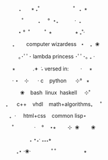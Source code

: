 <p align="center">
&nbsp;&nbsp;₊&nbsp;&nbsp;&nbsp;&nbsp;&nbsp;&nbsp;&nbsp;⭒&nbsp;₊˚&nbsp;&nbsp;&nbsp;&nbsp;&nbsp;&nbsp;&nbsp;&nbsp;&nbsp;&nbsp;&nbsp;&nbsp;&nbsp;&nbsp;&nbsp;&nbsp;&nbsp;&nbsp;&nbsp;&nbsp;&nbsp;&nbsp;&nbsp;˚&nbsp;&nbsp;&nbsp;₊&nbsp;&nbsp;⭒&nbsp;&nbsp;&nbsp;
<p>
<p align="center">
&nbsp;&nbsp;&nbsp;&nbsp;˚&nbsp;&nbsp;&nbsp;&nbsp;&nbsp;&nbsp;&nbsp;&nbsp;&nbsp;&nbsp;₊&nbsp;&nbsp;&nbsp;&nbsp;&nbsp;°&nbsp;&nbsp;⋆₊&nbsp;&nbsp;&nbsp;&nbsp;&nbsp;&nbsp;&nbsp;&nbsp;&nbsp;&nbsp;&nbsp;‧&nbsp;&nbsp;₊&nbsp;&nbsp;&nbsp;&nbsp;&nbsp;&nbsp;&nbsp;
<p>
<p align="center">
&nbsp;&nbsp;⋆&nbsp;°&nbsp;&nbsp;˚&nbsp;&nbsp;&nbsp;&nbsp;&nbsp;&nbsp;&nbsp;&nbsp;&nbsp;&nbsp;˚&nbsp;&nbsp;⭒&nbsp;&nbsp;&nbsp;&nbsp;&nbsp;&nbsp;&nbsp;&nbsp;&nbsp;&nbsp;&nbsp;&nbsp;&nbsp;&nbsp;&nbsp;&nbsp;⭒&nbsp;₊˚‧&nbsp;&nbsp;&nbsp;&nbsp;&nbsp;
<p>
<p align="center">
&nbsp;&nbsp;&nbsp;&nbsp;&nbsp;&nbsp;₊&nbsp;&nbsp;&nbsp;&nbsp;&nbsp;&nbsp;&nbsp;&nbsp;computer&nbsp;wizardess&nbsp;&nbsp;&nbsp;⋆&nbsp;&nbsp;&nbsp;&nbsp;₊&nbsp;&nbsp;❀&nbsp;&nbsp;&nbsp;
<p>
<p align="center">
&nbsp;&nbsp;&nbsp;&nbsp;&nbsp;&nbsp;&nbsp;&nbsp;&nbsp;&nbsp;｡･ﾟﾟ･&nbsp;lambda&nbsp;princess&nbsp;･ﾟﾟ･｡&nbsp;₊&nbsp;‧&nbsp;&nbsp;&nbsp;&nbsp;&nbsp;&nbsp;
<p>
<p align="center">
⭒&nbsp;&nbsp;&nbsp;&nbsp;&nbsp;&nbsp;&nbsp;&nbsp;&nbsp;&nbsp;&nbsp;&nbsp;.𖥔&nbsp;݁&nbsp;˖&nbsp;versed&nbsp;in:&nbsp;&nbsp;&nbsp;&nbsp;&nbsp;&nbsp;&nbsp;&nbsp;‧&nbsp;&nbsp;&nbsp;&nbsp;&nbsp;⭒&nbsp;&nbsp;
<p>
<p align="center">
&nbsp;&nbsp;‧&nbsp;⋆&nbsp;&nbsp;&nbsp;&nbsp;⊹&nbsp;&nbsp;&nbsp;&nbsp;&nbsp;&nbsp;‧&nbsp;c&nbsp;&nbsp;&nbsp;&nbsp;python&nbsp;&nbsp;&nbsp;&nbsp;&nbsp;&nbsp;⊹°&nbsp;&nbsp;&nbsp;⭒&nbsp;&nbsp;&nbsp;&nbsp;&nbsp;&nbsp;
<p>
<p align="center">
&nbsp;&nbsp;&nbsp;&nbsp;&nbsp;&nbsp;&nbsp;&nbsp;&nbsp;❀&nbsp;&nbsp;&nbsp;&nbsp;bash&nbsp;&nbsp;linux&nbsp;&nbsp;haskell&nbsp;&nbsp;&nbsp;&nbsp;&nbsp;⊹˚&nbsp;&nbsp;&nbsp;&nbsp;&nbsp;&nbsp;&nbsp;
<p>
<p align="center">
&nbsp;&nbsp;₊&nbsp;&nbsp;&nbsp;&nbsp;&nbsp;&nbsp;c++&nbsp;&nbsp;&nbsp;&nbsp;vhdl&nbsp;&nbsp;&nbsp;&nbsp;math+algorithms₊&nbsp;&nbsp;&nbsp;&nbsp;&nbsp;˚&nbsp;&nbsp;
<p>
<p align="center">
&nbsp;&nbsp;&nbsp;₊&nbsp;&nbsp;‧&nbsp;&nbsp;&nbsp;&nbsp;&nbsp;html+css&nbsp;&nbsp;&nbsp;&nbsp;common&nbsp;lisp⋆&nbsp;&nbsp;&nbsp;&nbsp;&nbsp;&nbsp;&nbsp;&nbsp;&nbsp;&nbsp;&nbsp;
<p>
<p align="center">
˚&nbsp;&nbsp;&nbsp;&nbsp;&nbsp;&nbsp;&nbsp;&nbsp;&nbsp;&nbsp;&nbsp;&nbsp;&nbsp;&nbsp;‧&nbsp;&nbsp;&nbsp;&nbsp;°&nbsp;&nbsp;&nbsp;&nbsp;⋆⭒&nbsp;&nbsp;&nbsp;&nbsp;&nbsp;&nbsp;&nbsp;&nbsp;⊹&nbsp;&nbsp;❀&nbsp;&nbsp;&nbsp;&nbsp;&nbsp;&nbsp;&nbsp;&nbsp;❀
<p>
<p align="center">
&nbsp;&nbsp;&nbsp;&nbsp;&nbsp;&nbsp;&nbsp;&nbsp;&nbsp;&nbsp;₊&nbsp;⋆₊‧&nbsp;₊₊₊⭒&nbsp;&nbsp;&nbsp;&nbsp;&nbsp;&nbsp;&nbsp;&nbsp;&nbsp;&nbsp;&nbsp;&nbsp;&nbsp;&nbsp;&nbsp;&nbsp;&nbsp;&nbsp;&nbsp;&nbsp;&nbsp;&nbsp;&nbsp;&nbsp;&nbsp;&nbsp;&nbsp;&nbsp;
<p>
<p align="center">
&nbsp;₊⋆&nbsp;‧❀‧&nbsp;&nbsp;&nbsp;&nbsp;&nbsp;&nbsp;&nbsp;&nbsp;&nbsp;&nbsp;&nbsp;&nbsp;&nbsp;&nbsp;˚&nbsp;˚&nbsp;&nbsp;&nbsp;&nbsp;&nbsp;&nbsp;&nbsp;&nbsp;&nbsp;&nbsp;&nbsp;&nbsp;&nbsp;&nbsp;&nbsp;&nbsp;&nbsp;&nbsp;&nbsp;⭒&nbsp;&nbsp;&nbsp;&nbsp;
<p>
